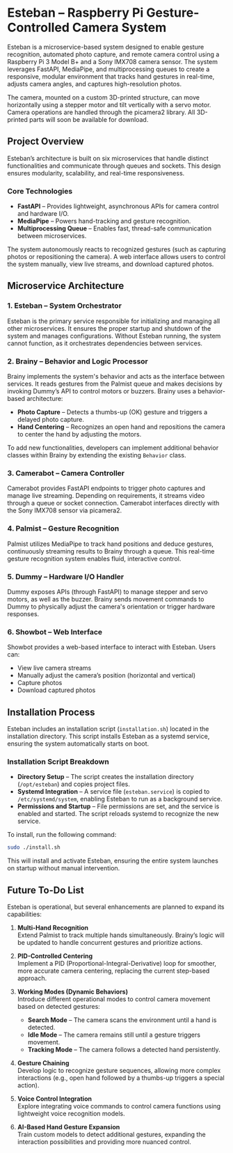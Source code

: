 # Esteban – Raspberry Pi Gesture-Controlled Camera System  

Esteban is a microservice-based system designed to enable gesture recognition, automated photo capture, and remote camera control using a Raspberry Pi 3 Model B+ and a Sony IMX708 camera sensor. The system leverages FastAPI, MediaPipe, and multiprocessing queues to create a responsive, modular environment that tracks hand gestures in real-time, adjusts camera angles, and captures high-resolution photos.  

The camera, mounted on a custom 3D-printed structure, can move horizontally using a stepper motor and tilt vertically with a servo motor. Camera operations are handled through the picamera2 library. All 3D-printed parts will soon be available for download.  

## Project Overview  

Esteban’s architecture is built on six microservices that handle distinct functionalities and communicate through queues and sockets. This design ensures modularity, scalability, and real-time responsiveness.  

### Core Technologies  
- **FastAPI** – Provides lightweight, asynchronous APIs for camera control and hardware I/O.  
- **MediaPipe** – Powers hand-tracking and gesture recognition.  
- **Multiprocessing Queue** – Enables fast, thread-safe communication between microservices.  

The system autonomously reacts to recognized gestures (such as capturing photos or repositioning the camera). A web interface allows users to control the system manually, view live streams, and download captured photos.  

## Microservice Architecture  

### 1. Esteban – System Orchestrator  
Esteban is the primary service responsible for initializing and managing all other microservices. It ensures the proper startup and shutdown of the system and manages configurations. Without Esteban running, the system cannot function, as it orchestrates dependencies between services.  

### 2. Brainy – Behavior and Logic Processor  
Brainy implements the system's behavior and acts as the interface between services. It reads gestures from the Palmist queue and makes decisions by invoking Dummy’s API to control motors or buzzers. Brainy uses a behavior-based architecture:  
- **Photo Capture** – Detects a thumbs-up (OK) gesture and triggers a delayed photo capture.  
- **Hand Centering** – Recognizes an open hand and repositions the camera to center the hand by adjusting the motors.  

To add new functionalities, developers can implement additional behavior classes within Brainy by extending the existing `Behavior` class.  

### 3. Camerabot – Camera Controller  
Camerabot provides FastAPI endpoints to trigger photo captures and manage live streaming. Depending on requirements, it streams video through a queue or socket connection. Camerabot interfaces directly with the Sony IMX708 sensor via picamera2.  

### 4. Palmist – Gesture Recognition  
Palmist utilizes MediaPipe to track hand positions and deduce gestures, continuously streaming results to Brainy through a queue. This real-time gesture recognition system enables fluid, interactive control.  

### 5. Dummy – Hardware I/O Handler  
Dummy exposes APIs (through FastAPI) to manage stepper and servo motors, as well as the buzzer. Brainy sends movement commands to Dummy to physically adjust the camera's orientation or trigger hardware responses.  

### 6. Showbot – Web Interface  
Showbot provides a web-based interface to interact with Esteban. Users can:  
- View live camera streams  
- Manually adjust the camera’s position (horizontal and vertical)  
- Capture photos  
- Download captured photos  

## Installation Process  

Esteban includes an installation script (`installation.sh`) located in the installation directory. This script installs Esteban as a systemd service, ensuring the system automatically starts on boot.  

### Installation Script Breakdown  
- **Directory Setup** – The script creates the installation directory (`/opt/esteban`) and copies project files.  
- **Systemd Integration** – A service file (`esteban.service`) is copied to `/etc/systemd/system`, enabling Esteban to run as a background service.  
- **Permissions and Startup** – File permissions are set, and the service is enabled and started. The script reloads systemd to recognize the new service.  

To install, run the following command:  
```bash
sudo ./install.sh
```
This will install and activate Esteban, ensuring the entire system launches on startup without manual intervention.

## Future To-Do List

Esteban is operational, but several enhancements are planned to expand its capabilities:

1. **Multi-Hand Recognition**  
   Extend Palmist to track multiple hands simultaneously. Brainy’s logic will be updated to handle concurrent gestures and prioritize actions.

2. **PID-Controlled Centering**  
   Implement a PID (Proportional-Integral-Derivative) loop for smoother, more accurate camera centering, replacing the current step-based approach.

3. **Working Modes (Dynamic Behaviors)**  
   Introduce different operational modes to control camera movement based on detected gestures:  
   - **Search Mode** – The camera scans the environment until a hand is detected.  
   - **Idle Mode** – The camera remains still until a gesture triggers movement.  
   - **Tracking Mode** – The camera follows a detected hand persistently.

4. **Gesture Chaining**  
   Develop logic to recognize gesture sequences, allowing more complex interactions (e.g., open hand followed by a thumbs-up triggers a special action).

5. **Voice Control Integration**  
   Explore integrating voice commands to control camera functions using lightweight voice recognition models.

6. **AI-Based Hand Gesture Expansion**  
   Train custom models to detect additional gestures, expanding the interaction possibilities and providing more nuanced control.
